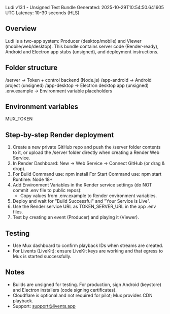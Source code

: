 Ludi v13.1 - Unsigned Test Bundle
Generated: 2025-10-29T10:54:50.641605 UTC
Latency: 10-30 seconds (HLS)

Overview
--------
Ludi is a two-app system: Producer (desktop/mobile) and Viewer (mobile/web/desktop).
This bundle contains server code (Render-ready), Android and Electron app stubs (unsigned), and deployment instructions.

Folder structure
----------------
/server        -> Token + control backend (Node.js)
/app-android   -> Android project (unsigned)
/app-desktop   -> Electron desktop app (unsigned)
.env.example   -> Environment variable placeholders

Environment variables
---------------------
MUX_TOKEN

Step-by-step Render deployment
------------------------------
1. Create a new private GitHub repo and push the /server folder contents to it, or upload the /server folder directly when creating a Render Web Service.
2. In Render Dashboard: New -> Web Service -> Connect GitHub (or drag & drop).
3. For Build Command use: npm install
   For Start Command use: npm start
   Runtime: Node 18+
4. Add Environment Variables in the Render service settings (do NOT commit .env file to public repos):
   - Copy values from .env.example to Render environment variables.
5. Deploy and wait for "Build Successful" and "Your Service is Live".
6. Use the Render service URL as TOKEN_SERVER_URL in the app .env files.
7. Test by creating an event (Producer) and playing it (Viewer).

Testing
-------
- Use Mux dashboard to confirm playback IDs when streams are created.
- For Livents (LiveKit): ensure LiveKit keys are working and that egress to Mux is started successfully.

Notes
-----
- Builds are unsigned for testing. For production, sign Android (keystore) and Electron installers (code signing certificates).
- Cloudflare is optional and not required for pilot; Mux provides CDN playback.
- Support: support@livents.app

